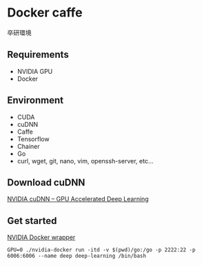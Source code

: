 Docker caffe
============

卒研環境

Requirements
------------
* NVIDIA GPU
* Docker

Environment
-----------
* CUDA
* cuDNN
* Caffe
* Tensorflow
* Chainer
* Go
* curl, wget, git, nano, vim, openssh-server, etc...

Download cuDNN
--------------
[NVIDIA cuDNN – GPU Accelerated Deep Learning](https://developer.nvidia.com/cudnn)

Get started
-----------
[NVIDIA Docker wrapper](https://github.com/NVIDIA/nvidia-docker#nvidia-docker-wrapper)

```
GPU=0 ./nvidia-docker run -itd -v $(pwd)/go:/go -p 2222:22 -p 6006:6006 --name deep deep-learning /bin/bash
```
